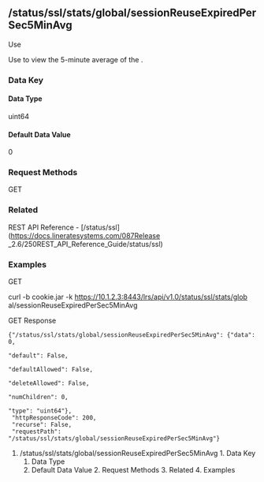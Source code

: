 ## /status/ssl/stats/global/sessionReuseExpiredPerSec5MinAvg

Use

Use to view the 5-minute average of the .

### Data Key

#### Data Type

uint64

#### Default Data Value

0

### Request Methods

GET

### Related

REST API Reference - [/status/ssl](https://docs.lineratesystems.com/087Release
_2.6/250REST_API_Reference_Guide/status/ssl)

### Examples

GET

curl -b cookie.jar -k https://10.1.2.3:8443/lrs/api/v1.0/status/ssl/stats/glob
al/sessionReuseExpiredPerSec5MinAvg

GET Response

    
    {"/status/ssl/stats/global/sessionReuseExpiredPerSec5MinAvg": {"data": 0,
                                                                    "default": False,
                                                                    "defaultAllowed": False,
                                                                    "deleteAllowed": False,
                                                                    "numChildren": 0,
                                                                    "type": "uint64"},
     "httpResponseCode": 200,
     "recurse": False,
     "requestPath": "/status/ssl/stats/global/sessionReuseExpiredPerSec5MinAvg"}
    

  1. /status/ssl/stats/global/sessionReuseExpiredPerSec5MinAvg
    1. Data Key
      1. Data Type
      2. Default Data Value
    2. Request Methods
    3. Related
    4. Examples

